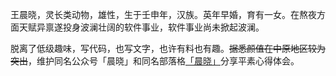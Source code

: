 王晨晓，灵长类动物，雄性，生于壬申年，汉族。英年早婚，育有一女。在熬夜方面天赋异禀遂投身波澜壮阔的软件事业，软件事业尚未掀起波澜。

脱离了低级趣味，写代码，也写文字，也许有料也有趣。~~据悉颜值在中原地区较为突出~~，维护同名公众号「晨晓」和同名部落格[「晨晓」](https://chinsyo.com)分享平素心得体会。
